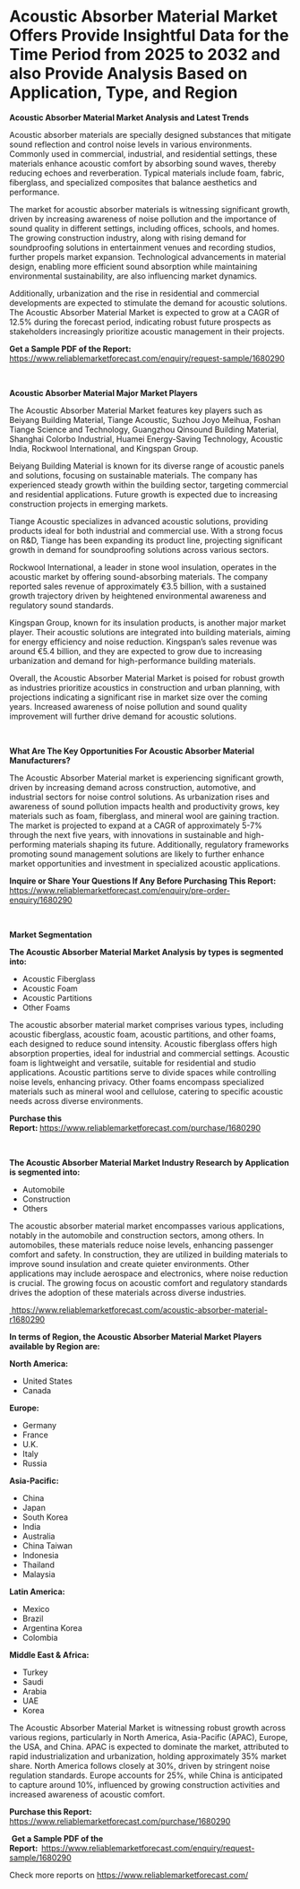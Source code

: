<p><h1>Acoustic Absorber Material Market Offers Provide Insightful Data for the Time Period from 2025 to 2032 and also Provide Analysis Based on Application, Type, and Region</h1></p><p><strong>Acoustic Absorber Material Market Analysis and Latest Trends</strong></p>
<p><p>Acoustic absorber materials are specially designed substances that mitigate sound reflection and control noise levels in various environments. Commonly used in commercial, industrial, and residential settings, these materials enhance acoustic comfort by absorbing sound waves, thereby reducing echoes and reverberation. Typical materials include foam, fabric, fiberglass, and specialized composites that balance aesthetics and performance.</p><p>The market for acoustic absorber materials is witnessing significant growth, driven by increasing awareness of noise pollution and the importance of sound quality in different settings, including offices, schools, and homes. The growing construction industry, along with rising demand for soundproofing solutions in entertainment venues and recording studios, further propels market expansion. Technological advancements in material design, enabling more efficient sound absorption while maintaining environmental sustainability, are also influencing market dynamics.</p><p>Additionally, urbanization and the rise in residential and commercial developments are expected to stimulate the demand for acoustic solutions. The Acoustic Absorber Material Market is expected to grow at a CAGR of 12.5% during the forecast period, indicating robust future prospects as stakeholders increasingly prioritize acoustic management in their projects.</p></p>
<p><strong>Get a Sample PDF of the Report:&nbsp;</strong> <a href="https://www.reliablemarketforecast.com/enquiry/request-sample/1680290?utm_campaign=3126&utm_medium=2&utm_source=Github&utm_content=ia&utm_term=01042025&utm_id=acoustic-absorber-material">https://www.reliablemarketforecast.com/enquiry/request-sample/1680290</a></p>
<p>&nbsp;</p>
<p><strong>Acoustic Absorber Material Major Market Players</strong></p>
<p><p>The Acoustic Absorber Material Market features key players such as Beiyang Building Material, Tiange Acoustic, Suzhou Joyo Meihua, Foshan Tiange Science and Technology, Guangzhou Qinsound Building Material, Shanghai Colorbo Industrial, Huamei Energy-Saving Technology, Acoustic India, Rockwool International, and Kingspan Group.</p><p>Beiyang Building Material is known for its diverse range of acoustic panels and solutions, focusing on sustainable materials. The company has experienced steady growth within the building sector, targeting commercial and residential applications. Future growth is expected due to increasing construction projects in emerging markets.</p><p>Tiange Acoustic specializes in advanced acoustic solutions, providing products ideal for both industrial and commercial use. With a strong focus on R&D, Tiange has been expanding its product line, projecting significant growth in demand for soundproofing solutions across various sectors.</p><p>Rockwool International, a leader in stone wool insulation, operates in the acoustic market by offering sound-absorbing materials. The company reported sales revenue of approximately €3.5 billion, with a sustained growth trajectory driven by heightened environmental awareness and regulatory sound standards.</p><p>Kingspan Group, known for its insulation products, is another major market player. Their acoustic solutions are integrated into building materials, aiming for energy efficiency and noise reduction. Kingspan’s sales revenue was around €5.4 billion, and they are expected to grow due to increasing urbanization and demand for high-performance building materials.</p><p>Overall, the Acoustic Absorber Material Market is poised for robust growth as industries prioritize acoustics in construction and urban planning, with projections indicating a significant rise in market size over the coming years. Increased awareness of noise pollution and sound quality improvement will further drive demand for acoustic solutions.</p></p>
<p>&nbsp;</p>
<p><strong>What Are The Key Opportunities For Acoustic Absorber Material Manufacturers?</strong></p>
<p><p>The Acoustic Absorber Material market is experiencing significant growth, driven by increasing demand across construction, automotive, and industrial sectors for noise control solutions. As urbanization rises and awareness of sound pollution impacts health and productivity grows, key materials such as foam, fiberglass, and mineral wool are gaining traction. The market is projected to expand at a CAGR of approximately 5-7% through the next five years, with innovations in sustainable and high-performing materials shaping its future. Additionally, regulatory frameworks promoting sound management solutions are likely to further enhance market opportunities and investment in specialized acoustic applications.</p></p>
<p><strong>Inquire or Share Your Questions If Any Before Purchasing This Report:</strong> <a href="https://www.reliablemarketforecast.com/enquiry/pre-order-enquiry/1680290?utm_campaign=3126&utm_medium=2&utm_source=Github&utm_content=ia&utm_term=01042025&utm_id=acoustic-absorber-material">https://www.reliablemarketforecast.com/enquiry/pre-order-enquiry/1680290</a></p>
<p>&nbsp;</p>
<p><strong>Market Segmentation</strong></p>
<p><strong>The Acoustic Absorber Material Market Analysis by types is segmented into:</strong></p>
<p><ul><li>Acoustic Fiberglass</li><li>Acoustic Foam</li><li>Acoustic Partitions</li><li>Other Foams</li></ul></p>
<p><p>The acoustic absorber material market comprises various types, including acoustic fiberglass, acoustic foam, acoustic partitions, and other foams, each designed to reduce sound intensity. Acoustic fiberglass offers high absorption properties, ideal for industrial and commercial settings. Acoustic foam is lightweight and versatile, suitable for residential and studio applications. Acoustic partitions serve to divide spaces while controlling noise levels, enhancing privacy. Other foams encompass specialized materials such as mineral wool and cellulose, catering to specific acoustic needs across diverse environments.</p></p>
<p><strong>Purchase this Report:&nbsp;</strong><a href="https://www.reliablemarketforecast.com/purchase/1680290?utm_campaign=3126&utm_medium=2&utm_source=Github&utm_content=ia&utm_term=01042025&utm_id=acoustic-absorber-material">https://www.reliablemarketforecast.com/purchase/1680290</a></p>
<p>&nbsp;</p>
<p><strong>The Acoustic Absorber Material Market Industry Research by Application is segmented into:</strong></p>
<p><ul><li>Automobile</li><li>Construction</li><li>Others</li></ul></p>
<p><p>The acoustic absorber material market encompasses various applications, notably in the automobile and construction sectors, among others. In automobiles, these materials reduce noise levels, enhancing passenger comfort and safety. In construction, they are utilized in building materials to improve sound insulation and create quieter environments. Other applications may include aerospace and electronics, where noise reduction is crucial. The growing focus on acoustic comfort and regulatory standards drives the adoption of these materials across diverse industries.</p></p>
<p><a href="https://www.reliablemarketforecast.com/acoustic-absorber-material-r1680290?utm_campaign=3126&utm_medium=2&utm_source=Github&utm_content=ia&utm_term=01042025&utm_id=acoustic-absorber-material">&nbsp;https://www.reliablemarketforecast.com/acoustic-absorber-material-r1680290</a></p>
<p><strong>In terms of Region, the Acoustic Absorber Material Market Players available by Region are:</strong></p>
<p>
    <p> <strong> North America: </strong>
        <ul>
            <li>United States</li>
            <li>Canada</li>
        </ul>
        </p> 
    <p> <strong> Europe: </strong>
        <ul>
            <li>Germany</li>
            <li>France</li>
            <li>U.K.</li>
            <li>Italy</li>
            <li>Russia</li>
        </ul>
        </p> 
    <p> <strong> Asia-Pacific: </strong>
        <ul>
            <li>China</li>
            <li>Japan</li>
            <li>South Korea</li>
            <li>India</li>
            <li>Australia</li>
            <li>China Taiwan</li>
            <li>Indonesia</li>
            <li>Thailand</li>
            <li>Malaysia</li>
        </ul>
        </p> 
    <p> <strong> Latin America: </strong>
        <ul>
            <li>Mexico</li>
            <li>Brazil</li>
            <li>Argentina Korea</li>
            <li>Colombia</li>
        </ul>
        </p> 
    <p> <strong> Middle East & Africa: </strong>
        <ul>
            <li>Turkey</li>
            <li>Saudi</li>
            <li>Arabia</li>
            <li>UAE</li>
            <li>Korea</li>
        </ul>
    </p>
    </p>
<p><p>The Acoustic Absorber Material Market is witnessing robust growth across various regions, particularly in North America, Asia-Pacific (APAC), Europe, the USA, and China. APAC is expected to dominate the market, attributed to rapid industrialization and urbanization, holding approximately 35% market share. North America follows closely at 30%, driven by stringent noise regulation standards. Europe accounts for 25%, while China is anticipated to capture around 10%, influenced by growing construction activities and increased awareness of acoustic comfort.</p></p>
<p><strong>Purchase this Report: </strong><a href="https://www.reliablemarketforecast.com/purchase/1680290?utm_campaign=3126&utm_medium=2&utm_source=Github&utm_content=ia&utm_term=01042025&utm_id=acoustic-absorber-material">https://www.reliablemarketforecast.com/purchase/1680290</a></p>
<p>&nbsp;<strong>Get a Sample PDF of the Report:&nbsp;&nbsp;</strong><a href="https://www.reliablemarketforecast.com/enquiry/request-sample/1680290?utm_campaign=3126&utm_medium=2&utm_source=Github&utm_content=ia&utm_term=01042025&utm_id=acoustic-absorber-material">https://www.reliablemarketforecast.com/enquiry/request-sample/1680290</a></p>
<p><strong></strong></p>
<p>Check more reports on <a href="https://www.reliablemarketforecast.com/?utm_campaign=3126&utm_medium=2&utm_source=Github&utm_content=ia&utm_term=01042025&utm_id=acoustic-absorber-material">https://www.reliablemarketforecast.com/</a></p>